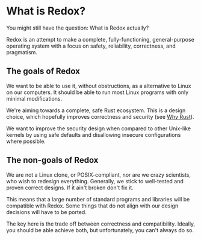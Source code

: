 What is Redox?
==============

You might still have the question: What is Redox actually?

Redox is an attempt to make a complete, fully-functioning, general-purpose operating system with a focus on safety, reliability, correctness, and pragmatism.

The goals of Redox
------------------

We want to be able to use it, without obstructions, as a alternative to Linux on our computers. It should be able to run most Linux programs with only minimal modifications.

We're aiming towards a complete, safe Rust ecosystem. This is a design choice, which hopefully improves correctness and security (see [Why Rust]).

We want to improve the security design when compared to other Unix-like kernels by using safe defaults and disallowing insecure configurations where possible.

The non-goals of Redox
----------------------

We are not a Linux clone, or POSIX-compliant, nor are we crazy scientists, who wish to redesign everything. Generally, we stick to well-tested and proven correct designs. If it ain't broken don't fix it.

This means that a large number of standard programs and libraries will be compatible with Redox. Some things that do not align with our design decisions will have to be ported.

The key here is the trade off between correctness and compatibility. Ideally, you should be able achieve both, but unfortunately, you can't always do so.

[Why Rust]: why_rust.html
